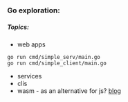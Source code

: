 ### Go exploration:
##### Topics:
- web apps
```
go run cmd/simple_serv/main.go
go run cmd/simple_client/main.go
```
- services
- clis
- wasm - as an alternative for js? [blog](https://golangbot.com/go-webassembly-dom-access/)